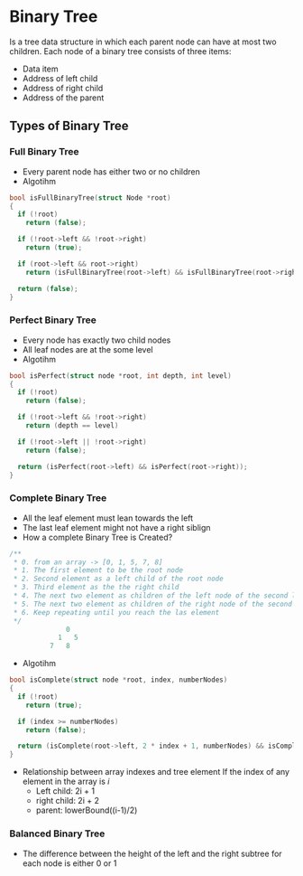 # Binary Tree

Is a tree data structure in which each parent node can have at most
two children.
Each node of a binary tree consists of three items:
- Data item
- Address of left child
- Address of right child
- Address of the parent

## Types of Binary Tree

### Full Binary Tree
- Every parent node has either two or no children
- Algotihm
```c
bool isFullBinaryTree(struct Node *root)
{
  if (!root)
    return (false);

  if (!root->left && !root->right)
    return (true);

  if (root->left && root->right)
    return (isFullBinaryTree(root->left) && isFullBinaryTree(root->right));

  return (false);
}

```
### Perfect Binary Tree
- Every node has exactly two child nodes
- All leaf nodes are at the some level
- Algotihm
```c
bool isPerfect(struct node *root, int depth, int level)
{
  if (!root)
    return (false);

  if (!root->left && !root->right)
    return (depth == level)

  if (!root->left || !root->right)
    return (false);

  return (isPerfect(root->left) && isPerfect(root->right));
}
```

### Complete Binary Tree
- All the leaf element must lean towards the left
- The last leaf element might not have a right siblign
- How a complete Binary Tree is Created?
```c
/**
 * 0. from an array -> [0, 1, 5, 7, 8]
 * 1. The first element to be the root node
 * 2. Second element as a left child of the root node
 * 3. Third element as the the right child
 * 4. The next two element as children of the left node of the second level
 * 5. The next two element as children of the right node of the second level
 * 6. Keep repeating until you reach the las element
 */
              0
            1   5
          7   8
```
- Algotihm
```c
bool isComplete(struct node *root, index, numberNodes)
{
  if (!root)
    return (true);

  if (index >= numberNodes)
    return (false);

  return (isComplete(root->left, 2 * index + 1, numberNodes) && isComplete(root->right, 2 * index + 2, numberNodes));
}
```
- Relationship between array indexes and tree element
  If the  index of any element in the array is _i_
  - Left child: 2i + 1
  - right child: 2i + 2
  - parent: lowerBound((i-1)/2)


### Balanced Binary Tree
- The difference between the height of the left and the right subtree
  for each node is either 0 or 1
